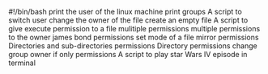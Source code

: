 #!/bin/bash
print the user of the linux machine
print groups
A script to switch user
change the owner of the file
create an empty file
A script to give execute permission to a file
mulitiple permissions
multiple permissions to the owner
james bond permissions
set mode of a file 
mirror permissions
Directories and sub-directories permissions
Directory permissions
change group owner
if only permissions
A script to play star Wars IV episode in terminal
